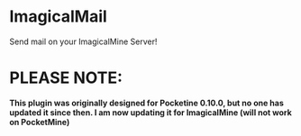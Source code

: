 # ImagicalMail
Send mail on your ImagicalMine Server!



# PLEASE NOTE:
**This plugin was originally designed for Pocketine 0.10.0, but no one has updated it since then. I am now updating it for ImagicalMine (will  not work on PocketMine)**
 
